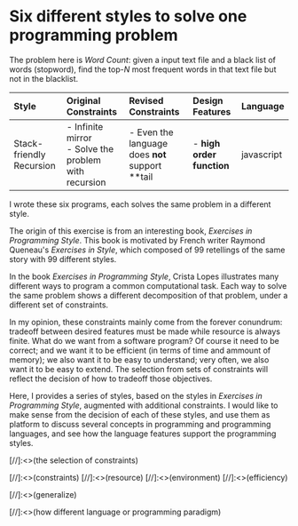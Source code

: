# Six different styles to solve one programming problem

The problem here is _Word Count_: given a input text file and a black list
of words (stopword), find the top-_N_ most frequent words in that text file
but not in the blacklist.


| Style         |Original Constraints   |Revised Constraints        |Design Features            |Language |
| :------------ | :-------------------- | :-------------------------| :-------------------------| :-------|
|Stack-friendly Recursion|- Infinite mirror <br>- Solve the problem with recursion      |- Even the language does **not** support **tail   |- **high order function**  |javascript



I wrote these six programs, each solves the same problem in a different style.

The origin of this exercise is from an interesting book, _Exercises in Programming Style_. 
This book is motivated by French writer Raymond Queneau's _Exercises in Style_,
which composed of 99 retellings of the same story with 99 different styles.

In the book _Exercises in Programming Style_, Crista Lopes illustrates 
many different ways to program a common computational task. Each way to 
solve the same problem shows a different decomposition of that problem, 
under a different set of constraints.

In my opinion, these constraints mainly come from the forever conundrum:
tradeoff between desired features must be made while resource is always finite. 
What do we want from a software program? Of course it need to be correct;
and we want it to be efficient (in terms of time and ammount of memory);
we also want it to be easy to understand; very often, we also want it to be 
easy to extend. The selection from sets of constraints will reflect the
decision of how to tradeoff those objectives.

Here, I provides a series of styles, based on 
the styles in _Exercises in Programming Style_, augmented with additional
constraints. I would like to make sense from the decision of each of these 
styles, and use them as platform to discuss several concepts in programming 
and programming languages, and see how the language features support the 
programming styles.





[//]:<>(the selection of constraints)

[//]:<>(constraints)
[//]:<>(resource)
[//]:<>(environment)
[//]:<>(efficiency)

[//]:<>(generalize)

[//]:<>(how different language or programming paradigm)
